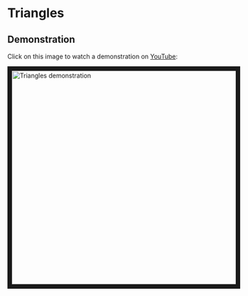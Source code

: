 # Triangles

## Demonstration

Click on this image to watch a demonstration on 
[YouTube](https://www.youtube.com/watch?v=038NYlqjPmw):

<a href="http://www.youtube.com/watch?feature=player_embedded&v=038NYlqjPmw
" target="_blank"><img src="http://img.youtube.com/vi/038NYlqjPmw/0.jpg"
alt="Triangles demonstration" width="720" height="480" border="10" /></a>
